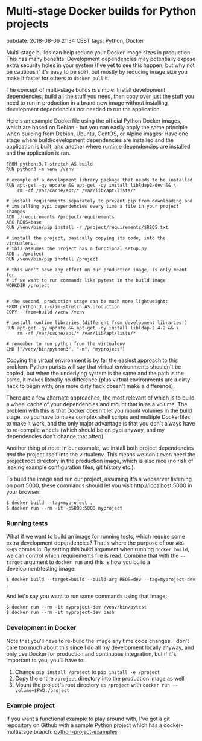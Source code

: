 # Multi-stage Docker builds for Python projects
pubdate: 2018-08-06 21:34 CEST
tags: Python, Docker

Multi-stage builds can help reduce your Docker image sizes in production. This has many benefits: Development dependencies may potentially expose extra security holes in your system (I've yet to see this happen, but why not be cautious if it's easy to be so?), but mostly by reducing image size you make it faster for others to `docker pull` it.

The concept of multi-stage builds is simple: Install development dependencies, build all the stuff you need, then copy over just the stuff you need to run in production in a brand new image without installing development dependencies not needed to run the application.

Here's an example Dockerfile using the official Python Docker images, which are based on Debian - but you can easily apply the same principle when building from Debian, Ubuntu, CentOS, or Alpine images: Have one stage where build/development dependencies are installed and the application is built, and another where runtime dependencies are installed and the application is ran.

	FROM python:3.7-stretch AS build
	RUN python3 -m venv /venv

	# example of a development library package that needs to be installed
	RUN apt-get -qy update && apt-get -qy install libldap2-dev && \
	    rm -rf /var/cache/apt/* /var/lib/apt/lists/*

	# install requirements separately to prevent pip from downloading and
	# installing pypi dependencies every time a file in your project changes
	ADD ./requirements /project/requirements
	ARG REQS=base
	RUN /venv/bin/pip install -r /project/requirements/$REQS.txt

	# install the project, basically copying its code, into the virtualenv.
	# this assumes the project has a functional setup.py
	ADD . /project
	RUN /venv/bin/pip install /project

	# this won't have any effect on our production image, is only meant for
	# if we want to run commands like pytest in the build image
	WORKDIR /project


	# the second, production stage can be much more lightweight:
	FROM python:3.7-slim-stretch AS production
	COPY --from=build /venv /venv

	# install runtime libraries (different from development libraries!)
	RUN apt-get -qy update && apt-get -qy install libldap-2.4-2 && \
	    rm -rf /var/cache/apt/* /var/lib/apt/lists/*

	# remember to run python from the virtualenv
	CMD ["/venv/bin/python3", "-m", "myproject"]

Copying the virtual environment is by far the easiest approach to this problem. Python purists will say that virtual environments shouldn't be copied, but when the underlying system is the same and the path is the same, it makes literally no difference (plus virtual environments are a dirty hack to begin with, one more dirty hack doesn't make a difference).

There are a few alternate approaches, the most relevant of which is to build a wheel cache of your dependencies and mount that in as a volume. The problem with this is that Docker doesn't let you mount volumes in the build stage, so you have to make complex shell scripts and multiple Dockerfiles to make it work, and the only major advantage is that you don't always have to re-compile wheels (which should be on pypi anyway, and my dependencies don't change that often).

Another thing of note: In our example, we install both project dependencies *and* the project itself into the virtualenv. This means we don't even need the project root directory in the production image, which is also nice (no risk of leaking example configuration files, git history etc.).

To build the image and run our project, assuming it's a webserver listening on port 5000, these commands should let you visit http://localhost:5000 in your browser:

	$ docker build --tag=myproject .
	$ docker run --rm -it -p5000:5000 myproject

### Running tests

What if we want to build an image for running tests, which require some extra development dependencies? That's where the purpose of our `ARG REQS` comes in. By setting this build argument when running `docker build`, we can control which requirements file is read. Combine that with the `--target` argument to `docker run` and this is how you build a development/testing image:

	$ docker build --target=build --build-arg REQS=dev --tag=myproject-dev .

And let's say you want to run some commands using that image:

	$ docker run --rm -it myproject-dev /venv/bin/pytest
	$ docker run --rm -it myproject-dev bash

### Development in Docker

Note that you'll have to re-build the image any time code changes. I don't care too much about this since I do all my development locally anyway, and only use Docker for production and continuous integration, but if it's important to you, you'll have to:

1. Change `pip install /project` to `pip install -e /project`
2. Copy the entire `/project` directory into the production image as well
3. Mount the project's root directory as `/project` with `docker run --volume=$PWD:/project`

### Example project

If you want a functional example to play around with, I've got a git repository on Github with a sample Python project which has a docker-multistage branch: [python-project-examples](https://github.com/anlutro/python-project-examples/tree/docker-multistage)
